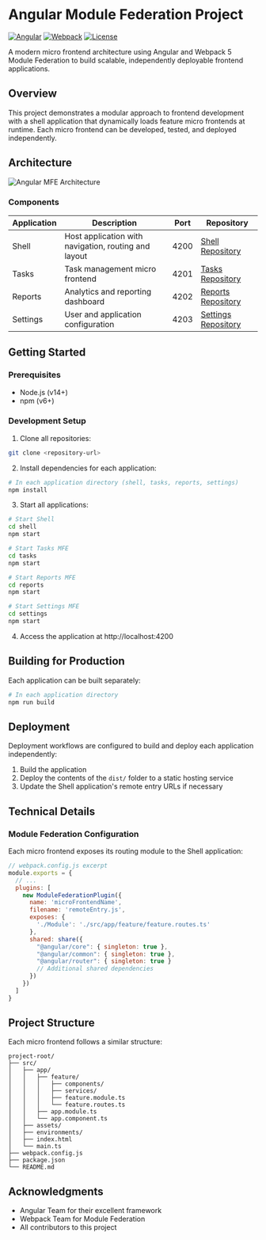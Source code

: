 # Angular Module Federation Project

[![Angular](https://img.shields.io/badge/Angular-14.0.0-red)](https://angular.io/)
[![Webpack](https://img.shields.io/badge/Webpack-5.0.0-blue)](https://webpack.js.org/)
[![License](https://img.shields.io/badge/License-MIT-green)](LICENSE)

A modern micro frontend architecture using Angular and Webpack 5 Module Federation to build scalable, independently deployable frontend applications.

## Overview

This project demonstrates a modular approach to frontend development with a shell application that dynamically loads feature micro frontends at runtime. Each micro frontend can be developed, tested, and deployed independently.

## Architecture

![Angular MFE Architecture](https://via.placeholder.com/800x400?text=Angular+MFE+Architecture)

### Components

| Application | Description | Port | Repository |
|-------------|-------------|------|------------|
| Shell | Host application with navigation, routing and layout | 4200 | [Shell Repository](./shell) |
| Tasks | Task management micro frontend | 4201 | [Tasks Repository](./tasks) |
| Reports | Analytics and reporting dashboard | 4202 | [Reports Repository](./reports) |
| Settings | User and application configuration | 4203 | [Settings Repository](./settings) |

## Getting Started

### Prerequisites

- Node.js (v14+)
- npm (v6+)

### Development Setup

1. Clone all repositories:

```bash
git clone <repository-url>
```

2. Install dependencies for each application:

```bash
# In each application directory (shell, tasks, reports, settings)
npm install
```

3. Start all applications:

```bash
# Start Shell
cd shell
npm start

# Start Tasks MFE
cd tasks
npm start

# Start Reports MFE
cd reports
npm start

# Start Settings MFE
cd settings
npm start
```

4. Access the application at http://localhost:4200

## Building for Production

Each application can be built separately:

```bash
# In each application directory
npm run build
```

## Deployment

Deployment workflows are configured to build and deploy each application independently:

1. Build the application
2. Deploy the contents of the `dist/` folder to a static hosting service
3. Update the Shell application's remote entry URLs if necessary

## Technical Details

### Module Federation Configuration

Each micro frontend exposes its routing module to the Shell application:

```javascript
// webpack.config.js excerpt
module.exports = {
  // ...
  plugins: [
    new ModuleFederationPlugin({
      name: 'microFrontendName',
      filename: 'remoteEntry.js',
      exposes: {
        './Module': './src/app/feature/feature.routes.ts'
      },
      shared: share({
        "@angular/core": { singleton: true },
        "@angular/common": { singleton: true },
        "@angular/router": { singleton: true }
        // Additional shared dependencies
      })
    })
  ]
}
```

## Project Structure

Each micro frontend follows a similar structure:

```
project-root/
├── src/
│   ├── app/
│   │   ├── feature/
│   │   │   ├── components/
│   │   │   ├── services/
│   │   │   ├── feature.module.ts
│   │   │   └── feature.routes.ts
│   │   ├── app.module.ts
│   │   └── app.component.ts
│   ├── assets/
│   ├── environments/
│   ├── index.html
│   └── main.ts
├── webpack.config.js
├── package.json
└── README.md
```


## Acknowledgments

* Angular Team for their excellent framework
* Webpack Team for Module Federation
* All contributors to this project


